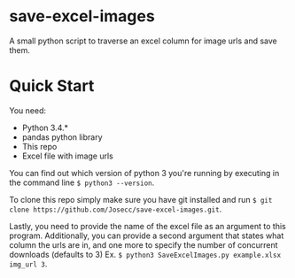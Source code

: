 # save-excel-images
A small python script to traverse an excel column for image urls and save them.

# Quick Start
You need:
* Python 3.4.*
* pandas python library
* This repo
* Excel file with image urls

You can find out which version of python 3 you're running by executing in the command line `$ python3 --version`.

To clone this repo simply make sure you have git installed and run `$ git clone https://github.com/Josecc/save-excel-images.git`.

Lastly, you need to provide the name of the excel file as an argument to this program. Additionally, you can provide a second argument that states what column the urls are in, and one more to specify the number of concurrent downloads (defaults to 3) Ex. `$ python3 SaveExcelImages.py example.xlsx img_url 3`.
